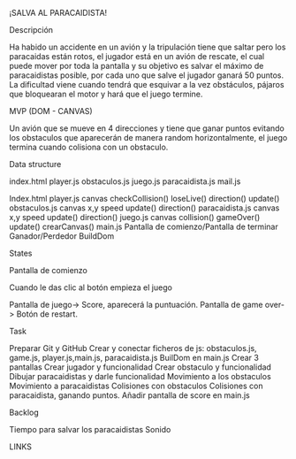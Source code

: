¡SALVA AL PARACAIDISTA!

Descripción

Ha habido un accidente en un avión y la tripulación tiene que saltar pero los paracaidas están rotos, el jugador está en un avión de rescate, el cual puede mover por toda la pantalla y su objetivo es salvar el máximo de paracaidistas posible, por cada uno que salve el jugador ganará 50 puntos. La dificultad viene cuando tendrá que esquivar a la vez obstáculos, pájaros que bloquearan el motor y hará que el juego termine. 

MVP  (DOM - CANVAS)

Un avión que se mueve en 4 direcciones y tiene que ganar puntos evitando los obstaculos que aparecerán de manera random horizontalmente, el juego termina cuando colisiona con un obstaculo. 

Data structure

index.html
player.js
obstaculos.js
juego.js
paracaidista.js
mail.js

Index.html
player.js
canvas
checkCollision()
loseLive()
direction()
update()
obstaculos.js
canvas
x,y
speed
update()
direction()
paracaidista.js
canvas
x,y
speed
update()
direction()
juego.js
canvas
collision()
gameOver()
update()
crearCanvas()
main.js
Pantalla de comienzo/Pantalla de terminar
Ganador/Perdedor
BuildDom



States

Pantalla de comienzo

Cuando le das clic al botón empieza el juego

Pantalla de juego-> Score, aparecerá la puntuación.
Pantalla de game over-> Botón de restart.

Task

Preparar Git y GitHub
Crear y conectar ficheros de js: obstaculos.js, game.js, player.js,main.js, paracaidista.js
BuilDom en main.js
Crear 3 pantallas
Crear jugador y funcionalidad
Crear obstaculo y funcionalidad
Dibujar paracaidistas y darle funcionalidad
Movimiento a los obstaculos
Movimiento a paracaidistas
Colisiones con obstaculos
Colisiones con paracaidista, ganando puntos.
Añadir pantalla de score en main.js


Backlog 

Tiempo para salvar los paracaidistas
Sonido


LINKS
